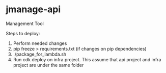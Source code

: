 # jmanage-api
Management Tool

Steps to deploy:
1. Perform needed changes
2. pip freeze > requirements.txt (if changes on pip dependencies)
3. ./package_for_lambda.sh
4. Run cdk deploy on infra project. This assume that api project and infra project are under the same folder